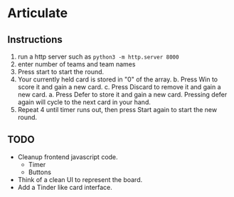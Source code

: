 # Articulate

## Instructions
1. run a http server such as `python3 -m http.server 8000`
2. enter number of teams and team names
3. Press start to start the round.
4. Your currently held card is stored in "0" of the array.
    b. Press Win to score it and gain a new card.
    c. Press Discard to remove it and gain a new card.
    a. Press Defer to store it and gain a new card. Pressing defer again will
         cycle to the next card in your hand.
5. Repeat 4 until timer runs out, then press Start again to start the new
   round.

## TODO
* Cleanup frontend javascript code.
    * Timer
    * Buttons
* Think of a clean UI to represent the board.
* Add a Tinder like card interface.
